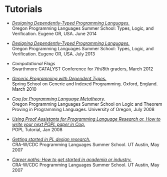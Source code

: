 Tutorials
=========

* [*Designing Dependently-Typed Programming Languages.*](https://www.cs.uoregon.edu/research/summerschool/summer14/curriculum.html)   
  Oregon Programming Languages Summer School: Types, Logic, 
  and Verification.
  Eugene OR, USA. June 2014

* [*Designing Dependently-Typed Programming Languages.*](https://www.cs.uoregon.edu/research/summerschool/summer13/curriculum.html)   
  Oregon Programming Languages Summer School: Types, Logic, 
  and Verification. Eugene OR, USA. July 2013  

* *Computational Flags*  
   Swarthmore CATALYST Conference for 7th/8th graders, March 2012

* [*Generic Programming with Dependent Types.*](http://www.seas.upenn.edu/~sweirich/ssgip/)   
  Spring School on Generic and Indexed Programming. 
  Oxford, England. March 2010  


* [*Coq for Programming Language Metatheory.*](http://www.cs.uoregon.edu/research/summerschool/summer08/)   
  Oregon Programming Languages Summer School on Logic and 
  Theorem Proving in Programming Languages.
  University of Oregon, July 2008  


* [*Using Proof Assistants for Programming
  Language Research or, How to write your next POPL paper in Coq.*](http://www.cis.upenn.edu/~plclub/popl08-tutorial/)  
  POPL Tutorial, Jan 2008    
  
* [*Getting started in PL design research.*](http://www.cs.utexas.edu/users/mckinley/pl-summer-2007/presentations/session3/SW-CRA-PL-Design.ppt)  
  CRA-W/CDC Programming Languages Summer School. UT Austin, May 2007  

* [*Career paths: How to get started in academia or industry.*](http://www.cs.utexas.edu/users/mckinley/pl-summer-2007/presentations/session6/CareerPathsStephanie050707.ppt)  
  CRA-W/CDC Programming Languages Summer School. UT Austin, May 2007  

